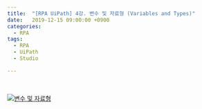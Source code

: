 ```yaml
---
title:  "[RPA UiPath] 4강. 변수 및 자료형 (Variables and Types)"
date:   2019-12-15 09:00:00 +0900
categories:
  - RPA
tags:
  - RPA
  - UiPath
  - Studio

---
```


<br>

[![변수 및 자료형](http://img.youtube.com/vi/O6upKoEd49U/maxresdefault.jpg)](https://www.youtube.com/watch?v=O6upKoEd49U)
